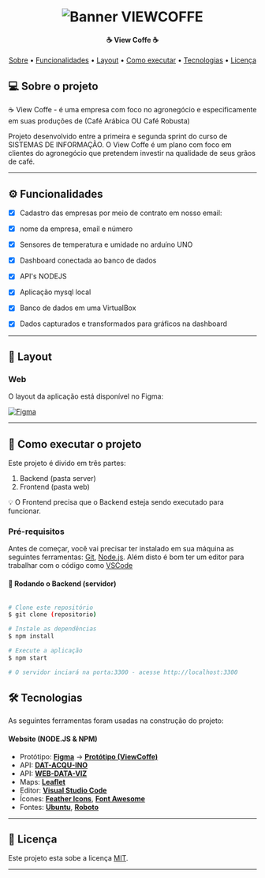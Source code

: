  
</p>
<h1 align="center">
    <img alt="Banner VIEWCOFFE" title="#ViewCoffe" src="https://prnt.sc/G10vEaNL7Jpt" />
</h1>

<h4 align="center"> 
	☕ View Coffe ☕
</h4>

<p align="center">
 <a href="#-sobre-o-projeto">Sobre</a> •
 <a href="#-funcionalidades">Funcionalidades</a> •
 <a href="#-layout">Layout</a> • 
 <a href="#-como-executar-o-projeto">Como executar</a> • 
 <a href="#-tecnologias">Tecnologias</a> • 
 <a href="#user-content--licença">Licença</a>
</p>


## 💻 Sobre o projeto

☕ View Coffe - é uma empresa com foco no agronegócio e especificamente em suas produções de (Café Arábica OU Café Robusta)  

Projeto desenvolvido entre a primeira e segunda sprint do curso de SISTEMAS DE INFORMAÇÃO. O View Coffe é um plano com foco em clientes do agronegócio que pretendem investir na qualidade de seus grãos de café.

---

## ⚙️ Funcionalidades

- [x] Cadastro das empresas por meio de contrato em nosso email:
- [x] nome da empresa, email e número
- [x] Sensores de temperatura e umidade no arduíno UNO
- [x] Dashboard conectada ao banco de dados 
- [x] API's NODEJS
- [x] Aplicação mysql local
- [x] Banco de dados em uma VirtualBox
- [x] Dados capturados e transformados para gráficos na dashboard


---

## 🎨 Layout


### Web

O layout da aplicação está disponível no Figma:

<a href="https://www.figma.com/file/ftyieZxb2JZDGb8z2h3bOI/View-Coffee?type=design&node-id=0-1&mode=design&t=fFHDpgRoDIkGgtxc-0">
  <img alt="Figma" src="https://prnt.sc/c_LUwDouleNE">
</a>

---

## 🚀 Como executar o projeto

Este projeto é divido em três partes:
1. Backend (pasta server) 
2. Frontend (pasta web)

💡 O Frontend precisa que o Backend esteja sendo executado para funcionar.

### Pré-requisitos

Antes de começar, você vai precisar ter instalado em sua máquina as seguintes ferramentas:
[Git](https://git-scm.com), [Node.js](https://nodejs.org/en/). 
Além disto é bom ter um editor para trabalhar com o código como [VSCode](https://code.visualstudio.com/)

#### 🎲 Rodando o Backend (servidor)

```bash

# Clone este repositório
$ git clone (repositorio)

# Instale as dependências
$ npm install

# Execute a aplicação
$ npm start

# O servidor inciará na porta:3300 - acesse http://localhost:3300 

```


## 🛠 Tecnologias

As seguintes ferramentas foram usadas na construção do projeto:

#### **Website**  (NODE.JS & NPM)


-   Protótipo:  **[Figma](https://www.figma.com/)**  →  **[Protótipo (ViewCoffe)](https://www.figma.com/file/ftyieZxb2JZDGb8z2h3bOI/View-Coffee?type=design&node-id=0-1&mode=design&t=fFHDpgRoDIkGgtxc-0)**
-   API:  **[DAT-ACQU-INO](https://github.com/BandTec/dat-acqu-ino)**
-   API:  **[WEB-DATA-VIZ](https://github.com/BandTec/web-data-viz)**
-   Maps:  **[Leaflet](https://react-leaflet.js.org/en/)**
-   Editor:  **[Visual Studio Code](https://code.visualstudio.com/)**
-   Ícones:  **[Feather Icons](https://feathericons.com/)**,  **[Font Awesome](https://fontawesome.com/)**
-   Fontes:  **[Ubuntu](https://fonts.google.com/specimen/Ubuntu)**,  **[Roboto](https://fonts.google.com/specimen/Roboto)**


---



## 📝 Licença

Este projeto esta sobe a licença [MIT](./LICENSE).

---

